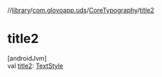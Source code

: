 //[library](../../../index.md)/[com.glovoapp.uds](../index.md)/[CoreTypography](index.md)/[title2](title2.md)

# title2

[androidJvm]\
val [title2](title2.md): [TextStyle](https://developer.android.com/reference/kotlin/androidx/compose/ui/text/TextStyle.html)
